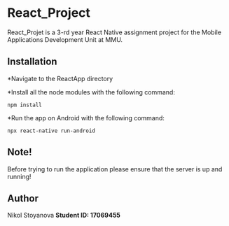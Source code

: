# React_Project

React_Projet is a 3-rd year React Native assignment project for the Mobile Applications Development Unit at MMU.

## Installation

*Navigate to the ReactApp directory

*Install all the node modules with the following command:

```
npm install
```
*Run the app on Android with the following command:

```
npx react-native run-android
```
## Note!
Before trying to run the application please ensure that the server is up and running!

## Author
Nikol Stoyanova
**Student ID: 17069455**
